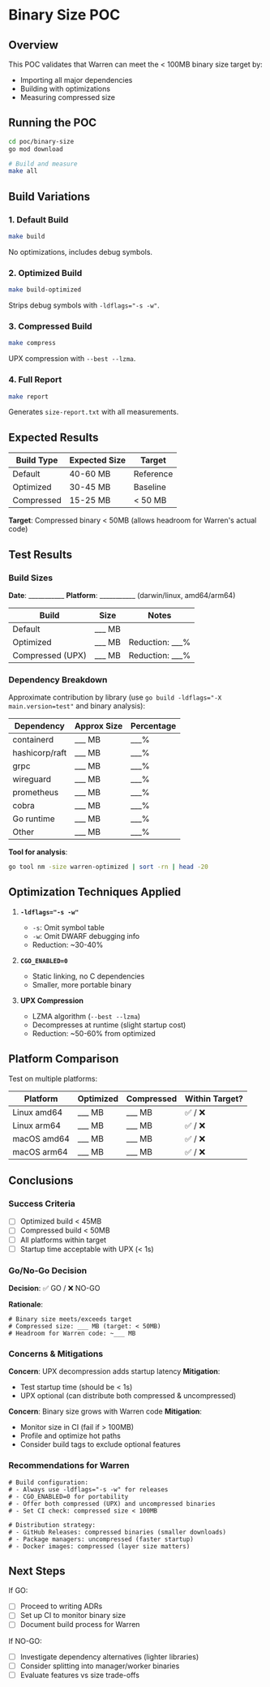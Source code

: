 # Binary Size POC

## Overview

This POC validates that Warren can meet the < 100MB binary size target by:
- Importing all major dependencies
- Building with optimizations
- Measuring compressed size

## Running the POC

```bash
cd poc/binary-size
go mod download

# Build and measure
make all
```

## Build Variations

### 1. Default Build
```bash
make build
```
No optimizations, includes debug symbols.

### 2. Optimized Build
```bash
make build-optimized
```
Strips debug symbols with `-ldflags="-s -w"`.

### 3. Compressed Build
```bash
make compress
```
UPX compression with `--best --lzma`.

### 4. Full Report
```bash
make report
```
Generates `size-report.txt` with all measurements.

## Expected Results

| Build Type | Expected Size | Target |
|------------|---------------|--------|
| Default | 40-60 MB | Reference |
| Optimized | 30-45 MB | Baseline |
| Compressed | 15-25 MB | < 50 MB |

**Target**: Compressed binary < 50MB (allows headroom for Warren's actual code)

## Test Results

### Build Sizes

**Date**: ___________
**Platform**: ___________ (darwin/linux, amd64/arm64)

| Build | Size | Notes |
|-------|------|-------|
| Default | ___ MB | |
| Optimized | ___ MB | Reduction: ___% |
| Compressed (UPX) | ___ MB | Reduction: ___% |

### Dependency Breakdown

Approximate contribution by library (use `go build -ldflags="-X main.version=test"` and binary analysis):

| Dependency | Approx Size | Percentage |
|------------|-------------|------------|
| containerd | ___ MB | ___% |
| hashicorp/raft | ___ MB | ___% |
| grpc | ___ MB | ___% |
| wireguard | ___ MB | ___% |
| prometheus | ___ MB | ___% |
| cobra | ___ MB | ___% |
| Go runtime | ___ MB | ___% |
| Other | ___ MB | ___% |

**Tool for analysis**:
```bash
go tool nm -size warren-optimized | sort -rn | head -20
```

## Optimization Techniques Applied

1. **`-ldflags="-s -w"`**
   - `-s`: Omit symbol table
   - `-w`: Omit DWARF debugging info
   - Reduction: ~30-40%

2. **`CGO_ENABLED=0`**
   - Static linking, no C dependencies
   - Smaller, more portable binary

3. **UPX Compression**
   - LZMA algorithm (`--best --lzma`)
   - Decompresses at runtime (slight startup cost)
   - Reduction: ~50-60% from optimized

## Platform Comparison

Test on multiple platforms:

| Platform | Optimized | Compressed | Within Target? |
|----------|-----------|------------|----------------|
| Linux amd64 | ___ MB | ___ MB | ✅ / ❌ |
| Linux arm64 | ___ MB | ___ MB | ✅ / ❌ |
| macOS amd64 | ___ MB | ___ MB | ✅ / ❌ |
| macOS arm64 | ___ MB | ___ MB | ✅ / ❌ |

## Conclusions

### Success Criteria

- [ ] Optimized build < 45MB
- [ ] Compressed build < 50MB
- [ ] All platforms within target
- [ ] Startup time acceptable with UPX (< 1s)

### Go/No-Go Decision

**Decision**: ✅ GO / ❌ NO-GO

**Rationale**:
```
# Binary size meets/exceeds target
# Compressed size: ___ MB (target: < 50MB)
# Headroom for Warren code: ~___ MB
```

### Concerns & Mitigations

**Concern**: UPX decompression adds startup latency
**Mitigation**:
- Test startup time (should be < 1s)
- UPX optional (can distribute both compressed & uncompressed)

**Concern**: Binary size grows with Warren code
**Mitigation**:
- Monitor size in CI (fail if > 100MB)
- Profile and optimize hot paths
- Consider build tags to exclude optional features

### Recommendations for Warren

```
# Build configuration:
# - Always use -ldflags="-s -w" for releases
# - CGO_ENABLED=0 for portability
# - Offer both compressed (UPX) and uncompressed binaries
# - Set CI check: compressed size < 100MB

# Distribution strategy:
# - GitHub Releases: compressed binaries (smaller downloads)
# - Package managers: uncompressed (faster startup)
# - Docker images: compressed (layer size matters)
```

## Next Steps

If GO:
- [ ] Proceed to writing ADRs
- [ ] Set up CI to monitor binary size
- [ ] Document build process for Warren

If NO-GO:
- [ ] Investigate dependency alternatives (lighter libraries)
- [ ] Consider splitting into manager/worker binaries
- [ ] Evaluate features vs size trade-offs
